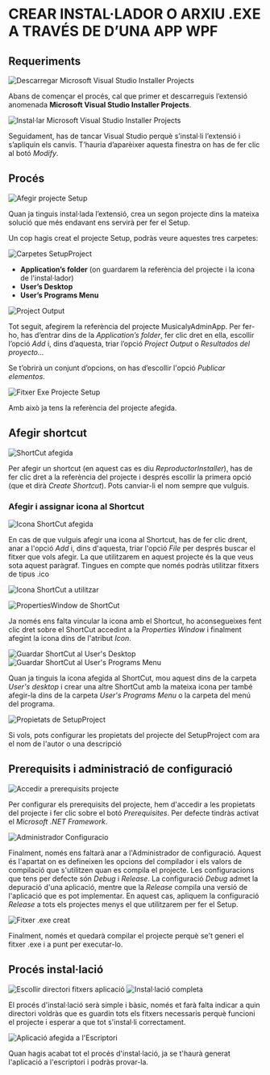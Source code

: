 <h1>CREAR INSTAL·LADOR O ARXIU .EXE A TRAVÉS DE D’UNA APP WPF</h1>

<h2>Requeriments</h2>

![Descarregar Microsoft Visual Studio Installer Projects](Captures/descarregarExtensio.png)
<p>Abans de començar el procés, cal que primer et descarreguis l’extensió anomenada <strong>Microsoft Visual Studio Installer Projects</strong>.</p>

![Instal·lar Microsoft Visual Studio Installer Projects](Captures/instalarExtensio.png)
<p>Seguidament, has de tancar Visual Studio perquè s’instal·li l’extensió i s’apliquin els canvis. T’hauria d’aparèixer aquesta finestra on has de fer clic al botó <i>Modify</i>.

<h2>Procés</h2>

![Afegir projecte Setup](Captures/afegirSetupProject.png)
<p>Quan ja tinguis instal·lada l’extensió, crea un segon projecte dins la mateixa solució que més endavant ens servirà per fer el Setup.</p>

<p>Un cop hagis creat el projecte Setup, podràs veure aquestes tres carpetes:</p>

![Carpetes SetupProject](Captures/afegirSetupProject.png)
<ul>
  <li><strong>Application’s folder</strong> (on guardarem la referència del projecte i la icona de l'instal·lador)</li>
  <li><strong>User’s Desktop</strong></li>
  <li><strong>User’s Programs Menu</strong></li>
</ul>

![Project Output](Captures/projectOutput.png)
<p>Tot seguit, afegirem la referència del projecte MusicalyAdminApp. Per fer-ho, has d’entrar dins de la <i>Application’s folder</i>, fer clic dret en ella, escollir l’opció <i>Add</i> i, dins d’aquesta, triar l’opció <i>Project Output</i> o <i>Resultados del proyecto…</i></p>

<p>Se t’obrirà un conjunt d’opcions, on has d’escollir l'opció <i>Publicar elementos</i>.</p>

![Fitxer Exe Projecte Setup](Captures/projectOutputAfegit.png)
<p>Amb això ja tens la referència del projecte afegida.</p>

<h2>Afegir shortcut</h2>

![ShortCut afegida](Captures/shortCutAfegida.png)
<p>Per afegir un shortcut (en aquest cas es diu <i>ReproductorInstaller</i>), has de fer clic dret a la referència del projecte i després escollir la primera opció (que et dirà <i>Create Shortcut</i>). Pots canviar-li el nom sempre que vulguis.</p>

<h3>Afegir i assignar icona al Shortcut</h3>

![Icona ShortCut afegida](Captures/iconaShortCutAfegida.png)

<p>En cas de que vulguis afegir una icona al Shortcut, has de fer clic drent, anar a l'opció <i>Add</i> i, dins d'aquesta, triar l'opció <i>File</i> per després buscar el fitxer que vols afegir. La que utilitzarem en aquest projecte és la que veus sota aquest paràgraf. Tingues en compte que només podràs utilitzar fitxers de tipus .ico</p>

![Icona ShortCut a utilitzar](Captures/iconaShortCut.ico)

![PropertiesWindow de ShortCut](Captures/shortCutPropertiesWindow.png)

<p>Ja només ens falta vincular la icona amb el Shortcut, ho aconsegueixes fent clic dret sobre el ShortCut accedint a la <i>Properties Window</i> i finalment afegint la icona dins de l'atribut <i>Icon</i>.</p>

![Guardar ShortCut al User's Desktop](Captures/shortCutDinsDeUsersDesktop.png)
![Guardar ShortCut al User's Programs Menu](Captures/shortCutDinsDeUsersProgramsMenu.png)

<p>Quan ja tinguis la icona afegida al ShortCut, mou aquest dins de la carpeta <i>User's desktop</i> i crear una altre ShortCut amb la mateixa icona per també afegir-la dins de la carpeta <i>User's Programs Menu</i> o la carpeta del menú del programa.</p>

![Propietats de SetupProject](Captures/propietatsSetupProject.png)
<p>Si vols, pots configurar les propietats del projecte del SetupProject com ara el nom de l'autor o una descripció</p>

<h2>Prerequisits i administració de configuració</h2>

![Accedir a prerequisits projecte](Captures/accedirPrerequisitsProjecte.png)
<p>Per configurar els prerequisits del projecte, hem d'accedir a les propietats del projecte i fer clic sobre el botó <i>Prerequisites</i>. Per defecte tindràs activat el <i>Microsoft .NET Framework</i>.</p>

![Administrador Configuracio](Captures/administradorConfiguracio.png)
<p>Finalment, només ens faltarà anar a l'Administrador de configuració.  Aquest és l'apartat on es defineixen les opcions del compilador i els valors de compilació que s'utilitzen quan es compila el projecte. Les configuracions que tens per defecte són <i>Debug</i> i <i>Release</i>. La configuració <i>Debug</i> admet la depuració d'una aplicació, mentre que la <i>Release</i> compila una versió de l'aplicació que es pot implementar. En aquest cas, apliquem la configuració <i>Release</i> a tots els projectes menys el que utilitzarem per fer el Setup.</p>

![Fitxer .exe creat](Captures/fitxerExeCreat.png)
<p>Finalment, només et quedarà compilar el projecte perquè se't generi el fitxer .exe i a punt per executar-lo.</p>

<h2>Procés instal·lació</h2>

![Escollir directori fitxers aplicació](Captures/seleccionarCarpetaInstalador.png)
![Instal·lació completa](Captures/instalacioCompleta.png)
<p>El procés d'instal·lació serà simple i bàsic, només et farà falta indicar a quin directori voldràs que es guardin tots els fitxers necessaris perquè funcioni el projecte i esperar a que tot s'instal·li correctament.</p>

![Aplicació afegida a l'Escriptori](Captures/appDesktop.png)
<p>Quan hagis acabat tot el procés d'instal·lació, ja se t'haurà generat l'aplicació a l'escriptori i podràs provar-la.</p>
